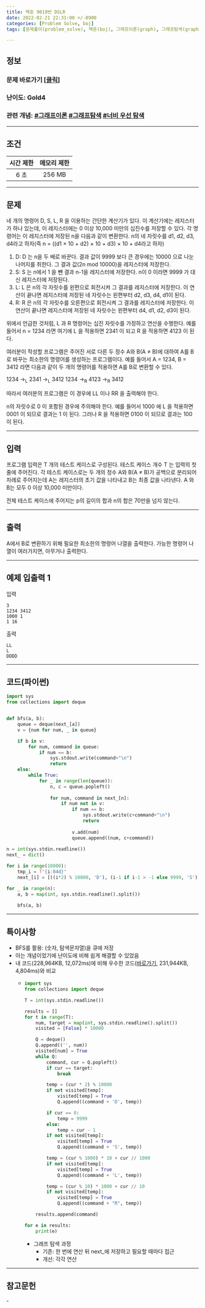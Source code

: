 ```yaml
---
title: 백준 9019번 DSLR
date: 2022-02-21 22:31:00 +/-0900
categories: [Problem Solve, boj]
tags: [문제풀이(problem_solve), 백준(boj), 그래프이론(graph), 그래프탐색(graph_search), 너비우선탐색(breadth_first_search)]

---
```

## 정보
### 문제 바로가기 [[클릭](https://www.acmicpc.net/problem/9019)]
### 난이도: Gold4
### 관련 개념: [#그래프이론](https://www.acmicpc.net/problemset?sort=ac_desc&algo=7) [#그래프탐색](https://www.acmicpc.net/problemset?sort=ac_desc&algo=11) [#너비 우선 탐색](https://www.acmicpc.net/problemset?sort=ac_desc&algo=126)

---
## 조건

시간 제한|메모리 제한
:---:|:---:
6 초|256 MB

---
## 문제
네 개의 명령어 D, S, L, R 을 이용하는 간단한 계산기가 있다. 이 계산기에는 레지스터가 하나 있는데, 이 레지스터에는 0 이상 10,000 미만의 십진수를 저장할 수 있다. 각 명령어는 이 레지스터에 저장된 n을 다음과 같이 변환한다. n의 네 자릿수를 d1, d2, d3, d4라고 하자(즉 n = ((d1 × 10 + d2) × 10 + d3) × 10 + d4라고 하자)

1. D: D 는 n을 두 배로 바꾼다. 결과 값이 9999 보다 큰 경우에는 10000 으로 나눈 나머지를 취한다. 그 결과 값(2n mod 10000)을 레지스터에 저장한다.
2. S: S 는 n에서 1 을 뺀 결과 n-1을 레지스터에 저장한다. n이 0 이라면 9999 가 대신 레지스터에 저장된다.
3. L: L 은 n의 각 자릿수를 왼편으로 회전시켜 그 결과를 레지스터에 저장한다. 이 연산이 끝나면 레지스터에 저장된 네 자릿수는 왼편부터 d2, d3, d4, d1이 된다.
4. R: R 은 n의 각 자릿수를 오른편으로 회전시켜 그 결과를 레지스터에 저장한다. 이 연산이 끝나면 레지스터에 저장된 네 자릿수는 왼편부터 d4, d1, d2, d3이 된다.

위에서 언급한 것처럼, L 과 R 명령어는 십진 자릿수를 가정하고 연산을 수행한다. 예를 들어서 n = 1234 라면 여기에 L 을 적용하면 2341 이 되고 R 을 적용하면 4123 이 된다.

여러분이 작성할 프로그램은 주어진 서로 다른 두 정수 A와 B(A ≠ B)에 대하여 A를 B로 바꾸는 최소한의 명령어를 생성하는 프로그램이다. 예를 들어서 A = 1234, B = 3412 라면 다음과 같이 두 개의 명령어를 적용하면 A를 B로 변환할 수 있다.

1234 →<sub>L</sub> 2341 →<sub>L</sub> 3412
1234 →<sub>R</sub> 4123 →<sub>R</sub> 3412

따라서 여러분의 프로그램은 이 경우에 LL 이나 RR 을 출력해야 한다.

n의 자릿수로 0 이 포함된 경우에 주의해야 한다. 예를 들어서 1000 에 L 을 적용하면 0001 이 되므로 결과는 1 이 된다. 그러나 R 을 적용하면 0100 이 되므로 결과는 100 이 된다.

---
## 입력
프로그램 입력은 T 개의 테스트 케이스로 구성된다. 테스트 케이스 개수 T 는 입력의 첫 줄에 주어진다. 각 테스트 케이스로는 두 개의 정수 A와 B(A ≠ B)가 공백으로 분리되어 차례로 주어지는데 A는 레지스터의 초기 값을 나타내고 B는 최종 값을 나타낸다. A 와 B는 모두 0 이상 10,000 미만이다.

전체 테스트 케이스에 주어지는 p의 길이의 합과 n의 합은 70만을 넘지 않는다.

---
## 출력
A에서 B로 변환하기 위해 필요한 최소한의 명령어 나열을 출력한다. 가능한 명령어 나열이 여러가지면, 아무거나 출력한다.

---
## 예제 입출력 1
입력
```
3
1234 3412
1000 1
1 16
```

출력
```
LL
L
DDDD
```

---
## 코드(파이썬)
```python
import sys
from collections import deque


def bfs(a, b):
    queue = deque(next_[a])
    v = {num for num, _ in queue}

    if b in v:
        for num, command in queue:
            if num == b:
                sys.stdout.write(command+"\n")
                return
    else:
        while True:
            for _ in range(len(queue)):
                n, c = queue.popleft()
                
                for num, command in next_[n]:
                    if num not in v:
                        if num == b:
                            sys.stdout.write(c+command+"\n")
                            return
                            
                        v.add(num)
                        queue.append((num, c+command))
    
n = int(sys.stdin.readline())
next_ = dict()

for i in range(10000):
    tmp_i = f"{i:04d}"
    next_[i] = [((i*2) % 10000, 'D'), (i-1 if i-1 > -1 else 9999, 'S'), (int(tmp_i[1:]+tmp_i[0]), 'L'), (int(tmp_i[3]+tmp_i[:3]), 'R')]

for _ in range(n):
    a, b = map(int, sys.stdin.readline().split())
    
    bfs(a, b)

```

---
## 특이사항
- BFS를 활용: (숫자, 탐색문자열)을 큐에 저장
- 아는 개념이었기에 난이도에 비해 쉽게 해결할 수 있었음
- 내 코드(228,964KB, 12,072ms)에 비해 우수한 코드([바로가기](https://www.acmicpc.net/source/38814795), 231,944KB, 4,804ms)와 비교
  - ```python
    import sys
    from collections import deque

    T = int(sys.stdin.readline())

    results = []
    for t in range(T):
        num, target = map(int, sys.stdin.readline().split())
        visited = [False] * 10000

        Q = deque()
        Q.append(('', num))
        visited[num] = True
        while Q:
            command, cur = Q.popleft()
            if cur == target:
                break

            temp = (cur * 2) % 10000
            if not visited[temp]:
                visited[temp] = True
                Q.append((command + 'D', temp))

            if cur == 0:
                temp = 9999
            else:
                temp = cur - 1
            if not visited[temp]:
                visited[temp] = True
                Q.append((command + 'S', temp))

            temp = (cur % 1000) * 10 + cur // 1000
            if not visited[temp]:
                visited[temp] = True
                Q.append((command + 'L', temp))

            temp = (cur % 10) * 1000 + cur // 10
            if not visited[temp]:
                visited[temp] = True
                Q.append((command + "R", temp))

        results.append(command)

    for e in results:
        print(e)
    ```
    - 그래프 탐색 과정
      - 기존: 한 번에 연산 뒤 next_에 저장하고 필요할 때마다 접근
      - 개선: 각각 연산

---
## 참고문헌
\-
